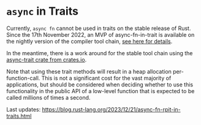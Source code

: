 # `async` in Traits

Currently, `async fn` cannot be used in traits on the stable release of Rust.
Since the 17th November 2022, an MVP of async-fn-in-trait is available on the nightly
version of the compiler tool chain, [see here for details](https://blog.rust-lang.org/inside-rust/2022/11/17/async-fn-in-trait-nightly.html).

In the meantime, there is a work around for the stable tool chain using the
[async-trait crate from crates.io](https://github.com/dtolnay/async-trait).

Note that using these trait methods will result in a heap allocation
per-function-call. This is not a significant cost for the vast majority
of applications, but should be considered when deciding whether to use
this functionality in the public API of a low-level function that is expected
to be called millions of times a second.

Last updates: https://blog.rust-lang.org/2023/12/21/async-fn-rpit-in-traits.html

